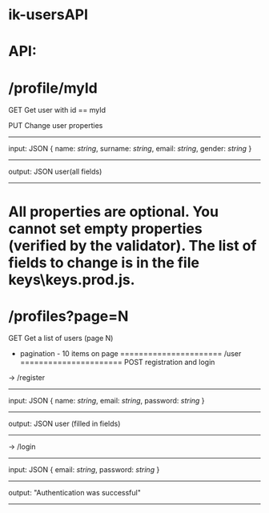# ik-usersAPI

API:
======================
 /profile/myId 
======================
GET
Get user with id == myId

PUT
Change user properties
______________________
  input: JSON {
    name: _string_,
    surname: _string_,
    email: _string_,
    gender: _string_
  }
______________________
  output: JSON user(all fields)
______________________
All properties  are optional. 
You cannot set empty properties (verified by the validator).
The list of fields to change is in the file keys\keys.prod.js.
======================
 /profiles?page=N 
======================
GET
Get a list of users (page N)
* pagination - 10 items on page 
======================
/user 
======================
POST
registration and login

-> /register
______________________
  input: JSON {
    name: _string_,
    email: _string_,
    password: _string_
  }
______________________
  output: JSON user (filled in fields)
______________________

-> /login
______________________
  input: JSON {
    email: _string_,
    password: _string_
  }
______________________
  output: "Authentication was successful"
______________________










